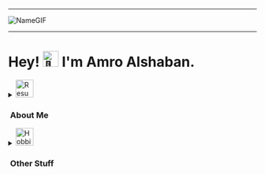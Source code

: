 <hr>

![NameGIF](https://i.ibb.co/syYnyWs/TitleGIF.gif)

<hr>

<h1>Hey! <picture>
  <source srcset="https://fonts.gstatic.com/s/e/notoemoji/latest/1f44b/512.webp" type="image/webp">
  <img src="https://fonts.gstatic.com/s/e/notoemoji/latest/1f44b/512.gif" alt="👋" width="32" height="32">
</picture> I'm Amro Alshaban.</h1>

<details>
  <summary><img src="https://i.ibb.co/KqTX8YL/cv.png" alt="Resume Icon" width="36" height="36"><h3>&nbsp;About Me</h3></summary>

  This is where my personal infomation goes. This is where my personal infomation goes. This is where my personal infomation goes. This is where my personal infomation goes. This is where my personal infomation goes. This is where my personal infomation goes. This is where my personal infomation goes. This is where my personal infomation goes. This is where my personal infomation goes. This is where my personal infomation goes. This is where my personal infomation goes. This is where my personal infomation goes. This is where my personal infomation goes. This is where my personal infomation goes. This is where my personal infomation goes. This is where my personal infomation goes. This is where my personal infomation goes. 
  
  This is where my personal infomation goes. This is where my personal infomation goes. This is where my personal infomation goes. This is where my personal infomation goes. This is where my personal infomation goes. This is where my personal infomation goes. This is where my personal infomation goes. This is where my personal infomation goes. This is where my personal infomation goes. This is where my personal infomation goes. This is where my personal infomation goes. This is where my personal infomation goes. This is where my personal infomation goes. This is where my personal infomation goes. This is where my personal infomation goes. This is where my personal infomation goes. This is where my personal infomation goes. 
  
  This is where my personal infomation goes. This is where my personal infomation goes. This is where my personal infomation goes. This is where my personal infomation goes. This is where my personal infomation goes. This is where my personal infomation goes. This is where my personal infomation goes. This is where my personal infomation goes. This is where my personal infomation goes. This is where my personal infomation goes. This is where my personal infomation goes. This is where my personal infomation goes. This is where my personal infomation goes. This is where my personal infomation goes. This is where my personal infomation goes. This is where my personal infomation goes. This is where my personal infomation goes.
    
  | Leetcode | Stratascratch |
  |----------|---------------|
  | ![Leetcode Stats](https://leetcard.jacoblin.cool/MathoVerse100) | <a href="https://platform.stratascratch.com/user/MathoVerse100"><img src="https://i.ibb.co/DW40yBY/progress.jpg" alt="Stratascratch Stats" width="600" height="180"></a> |
  
  <details>
  <summary><img src="https://i.ibb.co/WzdNpzp/project.png" alt="Projects Icon" width="36" height="36"><h3>&nbsp;Projects</h3></summary>

  ## [Windows-Calculator-Clone](https://github.com/MathoVerse100/odin-calculator)
  
  ![HTML5](https://img.shields.io/badge/HTML5-E34F26?style=for-the-badge&logo=html5&logoColor=white) ![CSS3](https://img.shields.io/badge/CSS3-1572B6?style=for-the-badge&logo=css3&logoColor=white) ![JavaScript](https://img.shields.io/badge/JavaScript-F7DF1E?style=for-the-badge&logo=javascript&logoColor=black)
  
  * Description 1
  * Description 2
  * Description 3

  ## [Multi-Page-Restaurant-Website](https://github.com/MathoVerse100/Odin-Restaurant-Page/tree/main)
  ![HTML5](https://img.shields.io/badge/HTML5-E34F26?style=for-the-badge&logo=html5&logoColor=white) ![CSS3](https://img.shields.io/badge/CSS3-1572B6?style=for-the-badge&logo=css3&logoColor=white) ![JavaScript](https://img.shields.io/badge/JavaScript-F7DF1E?style=for-the-badge&logo=javascript&logoColor=black) ![Webpack](https://img.shields.io/badge/webpack-%238DD6F9.svg?style=for-the-badge&logo=webpack&logoColor=black)

  * Description 1
  * Description 2
  * Description 3

  ## [Game-Hub](https://github.com/MathoVerse100/game_hub)
  ![Ruby](https://img.shields.io/badge/ruby-%23CC342D.svg?style=for-the-badge&logo=ruby&logoColor=white)

  * Description 1
  * Description 2
  * Description 3

  ## [Odin-Tic-Tac-Toe](https://github.com/MathoVerse100/odin-Tic-Tac-Toe?tab=readme-ov-file)
  ![HTML5](https://img.shields.io/badge/HTML5-E34F26?style=for-the-badge&logo=html5&logoColor=white) ![CSS3](https://img.shields.io/badge/CSS3-1572B6?style=for-the-badge&logo=css3&logoColor=white) ![JavaScript](https://img.shields.io/badge/JavaScript-F7DF1E?style=for-the-badge&logo=javascript&logoColor=black)

  * Description 1
  * Description 2
  * Description 3

  ## [Odin-Library](https://github.com/MathoVerse100/odin-library)
  ![HTML5](https://img.shields.io/badge/HTML5-E34F26?style=for-the-badge&logo=html5&logoColor=white) ![CSS3](https://img.shields.io/badge/CSS3-1572B6?style=for-the-badge&logo=css3&logoColor=white) ![JavaScript](https://img.shields.io/badge/JavaScript-F7DF1E?style=for-the-badge&logo=javascript&logoColor=black)

  * Description 1
  * Description 2
  * Description 3

  ## [Odin-Admin-Dashoard](https://github.com/MathoVerse100/odin-admin-dashboard)
  ![HTML5](https://img.shields.io/badge/HTML5-E34F26?style=for-the-badge&logo=html5&logoColor=white) ![CSS3](https://img.shields.io/badge/CSS3-1572B6?style=for-the-badge&logo=css3&logoColor=white)

  * Description 1
  * Description 2
  * Description 3

  ## [Odin-Sign-Up-Form](https://github.com/MathoVerse100/odin-sign-up-form)
  ![HTML5](https://img.shields.io/badge/HTML5-E34F26?style=for-the-badge&logo=html5&logoColor=white) ![CSS3](https://img.shields.io/badge/CSS3-1572B6?style=for-the-badge&logo=css3&logoColor=white)

  * Description 1
  * Description 2
  * Description 3

  ## [Odin-Etch-A-Sketch](https://github.com/MathoVerse100/odin-etch-a-sketch)
  ![HTML5](https://img.shields.io/badge/HTML5-E34F26?style=for-the-badge&logo=html5&logoColor=white) ![CSS3](https://img.shields.io/badge/CSS3-1572B6?style=for-the-badge&logo=css3&logoColor=white) ![JavaScript](https://img.shields.io/badge/JavaScript-F7DF1E?style=for-the-badge&logo=javascript&logoColor=black)

  * Description 1
  * Description 2
  * Description 3

  ## [Odin-Rock-Paper-Scissors](https://github.com/MathoVerse100/odin-rock-paper-scissors)
  ![HTML5](https://img.shields.io/badge/HTML5-E34F26?style=for-the-badge&logo=html5&logoColor=white) ![CSS3](https://img.shields.io/badge/CSS3-1572B6?style=for-the-badge&logo=css3&logoColor=white) ![JavaScript](https://img.shields.io/badge/JavaScript-F7DF1E?style=for-the-badge&logo=javascript&logoColor=black)

  * Description 1
  * Description 2
  * Description 3

  ## [Odin-Landing-Page](https://github.com/MathoVerse100/odin-landing-page)
  ![HTML5](https://img.shields.io/badge/HTML5-E34F26?style=for-the-badge&logo=html5&logoColor=white) ![CSS3](https://img.shields.io/badge/CSS3-1572B6?style=for-the-badge&logo=css3&logoColor=white)

  * Description 1
  * Description 2
  * Description 3

  ## [Odin-Recipies](https://github.com/MathoVerse100/odin-recipes)
  ![HTML5](https://img.shields.io/badge/HTML5-E34F26?style=for-the-badge&logo=html5&logoColor=white)

  * Description 1
  * Description 2
  * Description 3

</details>

</details>

<details>
  <summary><img src="https://i.ibb.co/zfmxF3B/hobby.png" alt="Hobbies Icon" width="36" height="36"><h3>&nbsp;Other Stuff</h3></summary>

  This is where my hobbies and other facets about me go.

</details>
